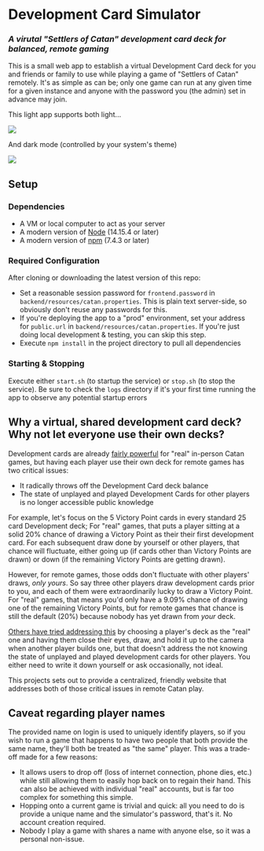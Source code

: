 # Development Card Simulator

### *A virutal "Settlers of Catan" development card deck for balanced, remote gaming*

This is a small web app to establish a virtual Development Card deck for you and friends or family to use while playing a game of "Settlers of Catan" remotely. It's as simple as can be; only one game can run at any given time for a given instance and anyone with the password you (the admin) set in advance may join.

This light app supports both light...

<picture><source type="image/webp" srcset="https://dropbox.barrowclift.me/assets/projects/code/development-card-simulator/light-screenshot.webp"><img type="image/png" src="https://dropbox.barrowclift.me/assets/projects/code/development-card-simulator/light-screenshot.png" /></picture>

And dark mode (controlled by your system's theme)

<picture><source type="image/webp" srcset="https://dropbox.barrowclift.me/assets/projects/code/development-card-simulator/dark-screenshot.webp"><img type="image/png" src="https://dropbox.barrowclift.me/assets/projects/code/development-card-simulator/dark-screenshot.png" /></picture>

## Setup

### Dependencies

* A VM or local computer to act as your server
* A modern version of [Node](https://nodejs.org/en/) (14.15.4 or later)
* A modern version of [npm](https://www.npmjs.com/get-npm) (7.4.3 or later)

### Required Configuration

After cloning or downloading the latest version of this repo:

* Set a reasonable session password for `frontend.password` in `backend/resources/catan.properties`. This is plain text server-side, so obviously don't reuse any passwords for this.
* If you're deploying the app to a "prod" environment, set your address for `public.url` in `backend/resources/catan.properties`. If you're just doing local development & testing, you can skip this step.
* Execute `npm install` in the project directory to pull all dependencies

### Starting & Stopping

Execute either `start.sh` (to startup the service) or `stop.sh` (to stop the service). Be sure to check the `logs` directory if it's your first time running the app to observe any potential startup errors

## Why a virtual, shared development card deck? Why not let everyone use their own decks?

Development cards are already [fairly powerful](https://boardgamegeek.com/thread/151481/he-who-has-development-cards-wins) for "real" in-person Catan games, but having each player use their own deck for remote games has two critical issues:

* It radically throws off the Development Card deck balance
* The state of unplayed and played Development Cards for other players is no longer accessible public knowledge

For example, let's focus on the 5 Victory Point cards in every standard 25 card Development deck; For "real" games, that puts a player sitting at a solid 20% chance of drawing a Victory Point as their their first development card. For each subsequent draw done by yourself or other players, that chance will fluctuate, either going up (if cards other than Victory Points are drawn) or down (if the remaining Victory Points are getting drawn).

However, for remote games, those odds don't fluctuate with other players' draws, *only yours*. So say three other players draw development cards prior to you, and each of them were extraordinarily lucky to draw a Victory Point. For "real" games, that means you'd only have a 9.09% chance of drawing one of the remaining Victory Points, but for remote games that chance is still the default (20%) because nobody has yet drawn from *your* deck.

[Others have tried addressing this](https://www.reddit.com/r/Catan/comments/l9571v/remote_play/glg93wk/) by choosing a player's deck as the "real" one and having them close their eyes, draw, and hold it up to the camera when another player builds one, but that doesn't address the not knowing the state of unplayed and played development cards for other players. You either need to write it down yourself or ask occasionally, not ideal.

This projects sets out to provide a centralized, friendly website that addresses both of those critical issues in remote Catan play.

## Caveat regarding player names

The provided name on login is used to uniquely identify players, so if you wish to run a game that happens to have two people that both provide the same name, they'll both be treated as "the same" player. This was a trade-off made for a few reasons:

* It allows users to drop off (loss of internet connection, phone dies, etc.) while still allowing them to easily hop back on to regain their hand. This can also be achieved with individual "real" accounts, but is far too complex for something this simple.
* Hopping onto a current game is trivial and quick: all you need to do is provide a unique name and the simulator's password, that's it. No account creation required.
* Nobody I play a game with shares a name with anyone else, so it was a personal non-issue.
